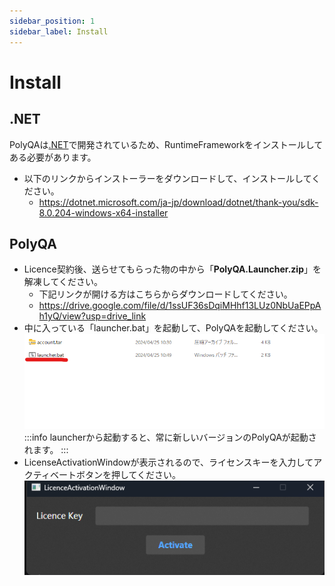 ```yaml
---
sidebar_position: 1
sidebar_label: Install
---
```


# Install

## .NET
PolyQAは[.NET](https://dotnet.microsoft.com/)で開発されているため、RuntimeFrameworkをインストールしてある必要があります。
- 以下のリンクからインストーラーをダウンロードして、インストールしてください。
  - https://dotnet.microsoft.com/ja-jp/download/dotnet/thank-you/sdk-8.0.204-windows-x64-installer

## PolyQA
- Licence契約後、送らせてもらった物の中から「**PolyQA.Launcher.zip**」を解凍してください。
  - 下記リンクが開ける方はこちらからダウンロードしてください。
  - https://drive.google.com/file/d/1ssUF36sDqiMHhf13LUz0NbUaEPpAh1yQ/view?usp=drive_link
- 中に入っている「launcher.bat」を起動して、PolyQAを起動してください。
  ![](./img/launcher_bat.png)
:::info
launcherから起動すると、常に新しいバージョンのPolyQAが起動されます。
:::
- LicenseActivationWindowが表示されるので、ライセンスキーを入力してアクティベートボタンを押してください。
  ![](./img/licence_window.png)